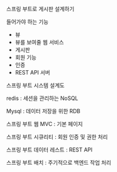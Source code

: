 스프링 부트로 게시판 설계하기 

들어가야 하는 기능

- 뷰
- 뷰를 보여줄 웹 서비스
- 게시판
- 회원 기능
- 인증
- REST API 서버 



스프링 부트 시스템 설계도



redis : 세션을 관리하는 NoSQL

Mysql : 데이터 저장을 위한 RDB

스프링 부트 웹 MVC : 기본 페이지

스프링 부트 시큐리티 : 회원 인증 및 권한 처리

스프링 부트 데이터 레스트 : REST API

스프링 부트 배치 : 주기적으로 백엔드 작업 처리